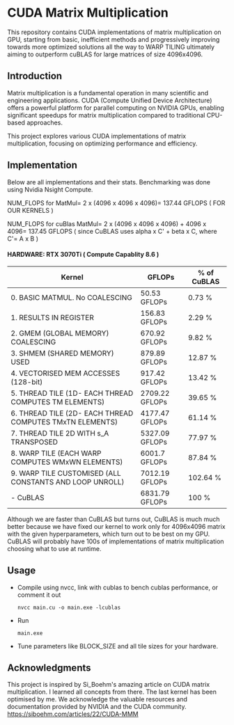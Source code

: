 # CUDA Matrix Multiplication

This repository contains CUDA implementations of matrix multiplication on GPU, starting from basic, inefficient methods and progressively improving towards more optimized solutions all the way to WARP TILING ultimately aiming to outperform cuBLAS for large matrices of size 4096x4096.

## Introduction

Matrix multiplication is a fundamental operation in many scientific and engineering applications. CUDA (Compute Unified Device Architecture) offers a powerful platform for parallel computing on NVIDIA GPUs, enabling significant speedups for matrix multiplication compared to traditional CPU-based approaches.

This project explores various CUDA implementations of matrix multiplication, focusing on optimizing performance and efficiency.

## Implementation

Below are all implementations and their stats. Benchmarking was done using Nvidia Nsight Compute. 


NUM_FLOPS for MatMul= 2 x (4096 x 4096 x 4096)= 137.44 GFLOPS ( FOR OUR KERNELS )


NUM_FLOPS for cuBlas MatMul= 2 x (4096 x 4096 x 4096) + 4096 x 4096= 137.45 GFLOPS ( since CuBLAS uses alpha x C' + beta x C, where C'= A x B )


#### HARDWARE: RTX 3070Ti ( Compute Capablity 8.6 )

|Kernel | GFLOPs | % of CuBLAS |
|-------|--------|-------------|
|0. BASIC MATMUL. No COALESCING |  50.53 GFLOPs | 0.73 % |
|1. RESULTS IN REGISTER |  156.83 GFLOPs | 2.29 % |
|2. GMEM (GLOBAL MEMORY) COALESCING |  670.92 GFLOPs | 9.82 % |
|3. SHMEM (SHARED MEMORY) USED |  879.89 GFLOPs | 12.87 % |
|4. VECTORISED MEM ACCESSES (128-bit) |  917.42 GFLOPs | 13.42 % |
|5. THREAD TILE (1D- EACH THREAD COMPUTES TM ELEMENTS) |  2709.22 GFLOPs | 39.65 % |
|6. THREAD TILE (2D- EACH THREAD COMPUTES TMxTN ELEMENTS) |  4177.47 GFLOPs | 61.14 % |
|7. THREAD TILE 2D WITH s_A TRANSPOSED |  5327.09 GFLOPs | 77.97 % |
|8. WARP TILE (EACH WARP COMPUTES WMxWN ELEMENTS) |  6001.7 GFLOPs | 87.84 % |
|9. WARP TILE CUSTOMISED (ALL CONSTANTS AND LOOP UNROLL) |  7012.19 GFLOPs | 102.64 % |
| -  CuBLAS |  6831.79 GFLOPs | 100 % |


Although we are faster than CuBLAS but turns out, CuBLAS is much much better because we have fixed our kernel to work only for 4096x4096 matrix with the given hyperparameters, which turn out to be best on my GPU. CuBLAS will probably have 100s of implementations of matrix multiplication choosing what to use at runtime.

## Usage
* Compile using nvcc, link with cublas to bench cublas performance, or comment it out

    <code>nvcc main.cu -o main.exe -lcublas</code>

* Run

    <code>main.exe</code>

* Tune parameters like BLOCK_SIZE and all tile sizes for your hardware.

## Acknowledgments

This project is inspired by Si_Boehm's amazing article on CUDA matrix multiplication. I learned all concepts from there. The last kernel has been optimised by me. We acknowledge the valuable resources and documentation provided by NVIDIA and the CUDA community.
https://siboehm.com/articles/22/CUDA-MMM


